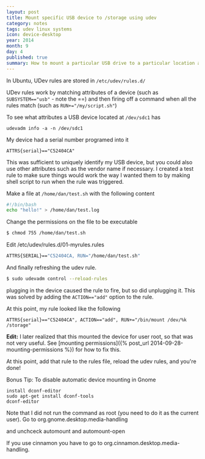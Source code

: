```yaml
---
layout: post
title: Mount specific USB device to /storage using udev
category: notes
tags: udev linux systems
icon: device-desktop
year: 2014
month: 9
day: 4
published: true
summary: How to mount a particular USB drive to a particular location automatically when it is inserted.
---
```


In Ubuntu, UDev rules are stored in ``/etc/udev/rules.d/``

UDev rules work by matching attributes of a device (such as ``SUBSYSTEM=="usb"`` - note the ==) and then firing off a command when all the rules match (such as ``RUN+="/my/script.sh"``)

To see what attributes a USB device located at ``/dev/sdc1`` has

```
udevadm info -a -n /dev/sdc1
```

My device had a serial number programed into it

```
ATTRS{serial}=="C52404CA"
```

This was sufficient to uniquely identify my USB device, but you could also use other attributes such as the vendor name if necessary.
I created a test rule to make sure things would work the way I wanted them to by making shell script to run when the rule was triggered.

Make a file at ``/home/dan/test.sh`` with the following content

```bash
#!/bin/bash
echo "hello!" > /home/dan/test.log
```

Change the permissions on the file to be executable

```bash
$ chmod 755 /home/dan/test.sh
```

Edit /etc/udev/rules.d/01-myrules.rules

```bash
ATTRS{SERIAL}=="C52404CA, RUN="/home/dan/test.sh"
```

And finally refreshing the udev rule.

```bash
$ sudo udevadm control --reload-rules
```

plugging in the device caused the rule to fire, but so did unplugging it. 
This was solved by adding the ``ACTION=="add"`` option to the rule. 

At this point, my rule looked like the following

```
ATTRS{serial}=="C52404CA", ACTION=="add", RUN+="/bin/mount /dev/%k /storage"
```

**Edit:** I later realized that this mounted the device for user root, so that was not very useful. 
See [mounting permissions]({% post_url 2014-09-28-mounting-permissions %}) for how to fix this.

At this point, add that rule to the rules file, reload the udev rules, and you're done!

Bonus Tip:
To disable automatic device mounting in Gnome

```
install dconf-editor
sudo apt-get install dconf-tools
dconf-editor
```

Note that I did not run the command as root (you need to do it as the current user). Go to org.gnome.desktop.media-handling

and unchceck automount and automount-open

If you use cinnamon you have to go to org.cinnamon.desktop.media-handling.
